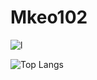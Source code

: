 
# Mkeo102



![l](https://skillicons.dev/icons?i=python,html,css,java,javascript,git,vscode,linux&perline=6)

![Top Langs](https://github-readme-stats.vercel.app/api/top-langs/?username=mkeo102)

<!--
**mkeo102/mkeo102** is a ✨ _special_ ✨ repository because its `README.md` (this file) appears on your GitHub profile.

Here are some ideas to get you started:

- 🔭 I’m currently working on ...
- 🌱 I’m currently learning ...
- 👯 I’m looking to collaborate on ...
- 🤔 I’m looking for help with ...
- 💬 Ask me about ...
- 📫 How to reach me: ...
- 😄 Pronouns: ...
- ⚡ Fun fact: ...
-->
